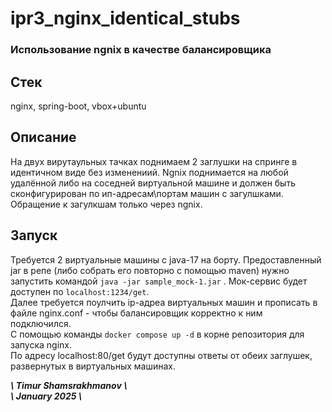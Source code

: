 # ipr3_nginx_identical_stubs
### Использование ngnix в качестве балансировщика

## Cтек
nginx, spring-boot, vbox+ubuntu

## Описание
На двух вирутаульных тачках поднимаем 2 заглушки на спринге в идентичном виде без изменениий. Ngnix поднимается на любой удалённой либо на соседней виртуальной машине и должен быть сконфигурирован по ип-адресам\портам машин с загулшками. Обращение к загулкшам только через ngnix.

## Запуск
Требуется 2 виртуальные машины с java-17 на борту. Предоставленный jar в репе (либо собрать его повторно с помощью maven) нужно запустить командой ```java -jar sample_mock-1.jar``` . Мок-сервис будет доступен по ```localhost:1234/get```.\
Далее требуется поулчить ip-адреа виртуальных машин и прописать в файле nginx.conf - чтобы балансировщик корректно к ним подключился.\
С помощью команды ```docker compose up -d``` в корне репозитория для запуска nginx.\
По адреcy localhost:80/get будут доступны ответы от обеих заглушек, развернутых в виртуальных машинах.

**_\\ Timur Shamsrakhmanov \\_** \
**_\\ January 2025  \\_**